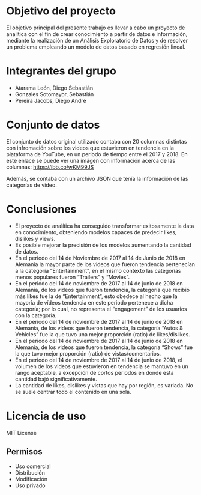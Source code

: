 # Objetivo del proyecto 
El objetivo principal del presente trabajo es llevar a cabo un proyecto de analítica con el fin  de crear conocimiento a partir de datos e información, mediante la realización de un Análisis Exploratorio de Datos y de resolver un problema empleando un modelo de datos basado en regresión lineal.

# Integrantes del grupo
- Atarama León, Diego Sebastián
- Gonzales Sotomayor, Sebastián
- Pereira Jacobs, Diego André

# Conjunto de datos
El conjunto de datos original utilizado contaba con 20 columnas distintas con infromación sobre los videos que estuvieron en tendencia en la plataforma de YouTube, en un periodo de tiempo entre el 2017 y 2018. En este enlace se puede ver una imágen con información acerca de las columnas: https://ibb.co/wKM99JS

Además, se contaba con un archivo JSON que tenía la información de las categorías de video.

# Conclusiones
- El proyecto de analítica ha conseguido transformar exitosamente la data en conocimiento, obteniendo modelos capaces de predecir likes, dislikes y views.
- Es posible mejorar la precisión de los modelos aumentando la cantidad de datos.
- En el periodo del 14 de Noviembre de 2017 al 14 de Junio de 2018 en Alemania la mayor parte de los videos que fueron tendencia pertenecían a la categoría “Entertainment”, en el mismo contexto las categorías menos populares fueron “Trailers” y “Movies”.
-  En el periodo del 14 de noviembre de 2017 al 14 de junio de 2018 en Alemania, de los videos que fueron tendencia, la categoría que recibió más likes fue la de “Entertainment”, esto obedece al hecho que la mayoría de vídeos tendencia en este periodo pertenece a dicha categoría; por lo cual, no representa el “engagement” de los usuarios con la categoría.
- En el periodo del 14 de noviembre de 2017 al 14 de junio de 2018 en Alemania, de los videos que fueron tendencia, la categoría “Autos & Vehicles” fue la que tuvo una mejor proporción (ratio) de likes/dislikes.
- En el periodo del 14 de noviembre de 2017 al 14 de junio de 2018 en Alemania, de los videos que fueron tendencia, la categoría “Shows” fue la que tuvo mejor proporción (ratio) de vistas/comentarios.
- En el periodo del 14 de noviembre de 2017 al 14 de junio de 2018, el volumen de los videos que estuvieron en tendencia se mantuvo en un rango aceptable, a excepción de cortos periodos en donde esta cantidad bajó significativamente.
- La cantidad de likes, dislikes y vistas que hay por región, es variada. No se suele centrar todo el contenido en una sola.

# Licencia de uso
MIT License
## Permisos
- Uso comercial
- Distribución
- Modificación
- Uso privado
